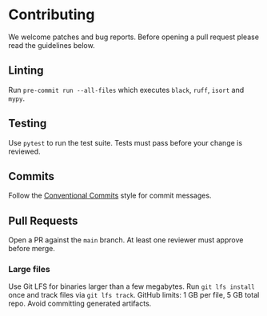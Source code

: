 # Contributing

We welcome patches and bug reports. Before opening a pull request please
read the guidelines below.

## Linting
Run `pre-commit run --all-files` which executes `black`, `ruff`, `isort`
and `mypy`.

## Testing
Use `pytest` to run the test suite. Tests must pass before your change
is reviewed.

## Commits
Follow the [Conventional Commits](https://www.conventionalcommits.org/en/v1.0.0/)
style for commit messages.

## Pull Requests
Open a PR against the `main` branch. At least one reviewer must approve
before merge.

### Large files
Use Git LFS for binaries larger than a few megabytes. Run `git lfs install` once and track files via `git lfs track`. GitHub limits: 1 GB per file, 5 GB total repo. Avoid committing generated artifacts.
